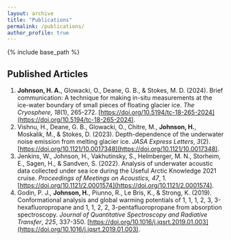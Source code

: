 ```yaml
---
layout: archive
title: "Publications"
permalink: /publications/
author_profile: true
---
```


{% include base_path %}

## Published Articles
1. <b>Johnson, H. A.</b>, Glowacki, O., Deane, G. B., & Stokes, M. D. (2024). Brief communication: A technique for making in-situ measurements at the ice-water boundary of small pieces of floating glacier ice. <em>The Cryosphere, 18</em>(1), 265-272. [https://doi.org/10.5194/tc-18-265-2024](https://doi.org/10.5194/tc-18-265-2024).
2. Vishnu, H., Deane, G. B., Glowacki, O., Chitre, M., <b>Johnson, H.</b>, Moskalik, M., & Stokes, D. (2023). Depth-dependence of the underwater noise emission from melting glacier ice. <em>JASA Express Letters</em>, <em>3</em>(2). [https://doi.org/10.1121/10.0017348](https://doi.org/10.1121/10.0017348).
3. Jenkins, W., Johnson, H., Vakhutinsky, S., Helmberger, M. N., Storheim, E., Sagen, H., & Sandven, S. (2022). Analysis of underwater acoustic data collected under sea ice during the Useful Arctic Knowledge 2021 cruise. <em>Proceedings of Meetings on Acoustics, 47</em>, 1. [https://doi.org/10.1121/2.0001574](https://doi.org/10.1121/2.0001574).
4. Godin, P. J., <b>Johnson, H.</b>, Piunno, R., Le Bris, K., & Strong, K. (2019). Conformational analysis and global warming potentials of 1, 1, 1, 2, 3, 3-hexafluoropropane and 1, 1, 2, 2, 3-pentafluoropropane from absorption spectroscopy. <em>Journal of Quantitative Spectroscopy and Radiative Transfer</em>, <em>225</em>, 337-350. [https://doi.org/10.1016/j.jqsrt.2019.01.003](https://doi.org/10.1016/j.jqsrt.2019.01.003).
